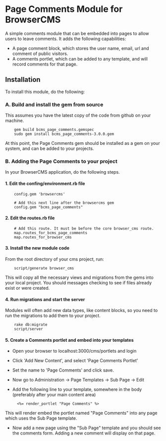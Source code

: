 # Page Comments Module for BrowserCMS

A simple comments module that can be embedded into pages to allow users to leave comments. It adds the following capabilities:

* A page comment block, which stores the user name, email, url and comment of public visitors.
* A comments portlet, which can be added to any template, and will record comments for that page.

## Installation
To install this module, do the following:

### A. Build and install the gem from source
This assumes you have the latest copy of the code from github on your machine.

        gem build bcms_page_comments.gemspec
        sudo gem install bcms_page_comments-3.0.0.gem

At this point, the Page Comments gem should be installed as a gem on your system, and can be added to your projects.

### B. Adding the Page Comments to your project
In your BrowserCMS application, do the following steps.

#### 1. Edit the confing/environment.rb file

		config.gem 'browsercms'

		# Add this next line after the browsercms gem
		config.gem "bcms_page_comments"

#### 2. Edit the routes.rb file

		# Add this route. It must be before the core browser_cms route.
		map.routes_for_bcms_page_comments
		map.routes_for_browser_cms

#### 3. Install the new module code
From the root directory of your cms project, run:

		script/generate browser_cms

This will copy all the necessary views and migrations from the gems into your local project. You should messages checking to see if files already exist or were created.

#### 4. Run migrations and start the server
Modules will often add new data types, like content blocks, so you need to run the migrations to add them to your project.

		rake db:migrate
		script/server

#### 5. Create a Comments portlet and embed into your templates
* Open your browser to localhost:3000/cms/portlets and login 
* Click 'Add New Content', and select 'Page Comments Portlet'
* Set the name to 'Page Comments' and click save.
* Now go to Administration -> Page Templates -> Sub Page -> Edit
* Add the following line to your template, somewhere in the body (preferably after your main content area)

		<%= render_portlet "Page Comments" %>

This will render embed the portlet named "Page Comments" into any page which uses the Sub Page template. 

* Now add a new page using the "Sub Page" template and you should see the comments form. Adding a new comment will display on that page.



